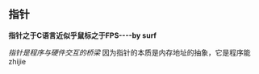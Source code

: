 


## 指针
**指针之于C语言近似乎鼠标之于FPS----by surf**

*指针是程序与硬件交互的桥梁*
因为指针的本质是内存地址的抽象，它是程序能zhijie

   
<!--stackedit_data:
eyJoaXN0b3J5IjpbLTU1MjU3MTI0OSwtOTcwMDcyMDYyLDU3Mz
E5NjkzLC0yMDgxMDkzMTQzXX0=
-->